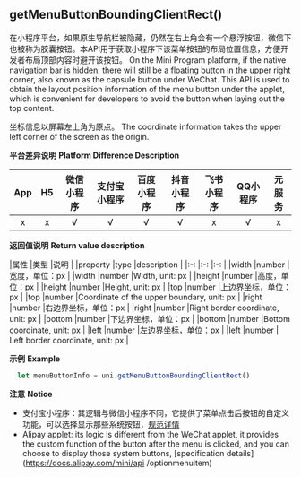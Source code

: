 ## getMenuButtonBoundingClientRect()

在小程序平台，如果原生导航栏被隐藏，仍然在右上角会有一个悬浮按钮，微信下也被称为胶囊按钮。本API用于获取小程序下该菜单按钮的布局位置信息，方便开发者布局顶部内容时避开该按钮。
On the Mini Program platform, if the native navigation bar is hidden, there will still be a floating button in the upper right corner, also known as the capsule button under WeChat. This API is used to obtain the layout position information of the menu button under the applet, which is convenient for developers to avoid the button when laying out the top content.

坐标信息以屏幕左上角为原点。
The coordinate information takes the upper left corner of the screen as the origin.

**平台差异说明**
**Platform Difference Description**

|App	|H5	|微信小程序	|支付宝小程序	|百度小程序	|抖音小程序|飞书小程序	|QQ小程序	|元服务|
|:-:	|:-:|:-:		|:-:			|:-:		|:-:		|:-:		|:-:		|:-:|
|x		|x	|√			|√				|√			|√			|x|√			|x|

**返回值说明**
**Return value description**

|属性	  |类型	  |说明					      |
|property |type |description |
|:-:	  |:-:    |:-:		            |
|width	|number	|宽度，单位：px			  |
|width |number |Width, unit: px |
|height	|number	|高度，单位：px			  |
|height |number |Height, unit: px |
|top	  |number	|上边界坐标，单位：px	|
|top |number |Coordinate of the upper boundary, unit: px |
|right	|number	|右边界坐标，单位：px	|
|right |number |Right border coordinate, unit: px |
|bottom	|number	|下边界坐标，单位：px	|
|bottom |number |Bottom coordinate, unit: px |
|left	  |number	|左边界坐标，单位：px	|
|left |number | Left border coordinate, unit: px |

**示例**
**Example**

```javascript
  let menuButtonInfo = uni.getMenuButtonBoundingClientRect()
```

**注意**
**Notice**

- 支付宝小程序：其逻辑与微信小程序不同，它提供了菜单点击后按钮的自定义功能，可以选择显示那些系统按钮，[规范详情](https://docs.alipay.com/mini/api/optionmenuitem)
- Alipay applet: its logic is different from the WeChat applet, it provides the custom function of the button after the menu is clicked, and you can choose to display those system buttons, [specification details](https://docs.alipay.com/mini/api /optionmenuitem)
